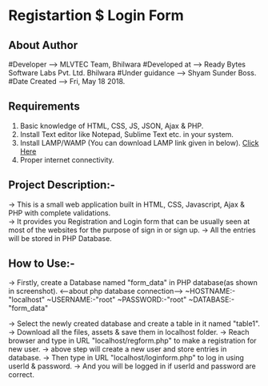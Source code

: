 # Registartion $ Login Form

## About Author

  #Developer	-->   MLVTEC Team, Bhilwara
  #Developed at 	-->   Ready Bytes Software Labs Pvt. Ltd. Bhilwara
  #Under guidance	-->   Shyam Sunder Boss.
  #Date Created	-->   Fri, May 18 2018.
  
## Requirements

1. Basic knowledge of HTML, CSS, JS, JSON, Ajax & PHP.
2. Install Text editor like Notepad, Sublime Text etc. in your system. 
3. Install LAMP/WAMP (You can download LAMP link given in below).
  [Click Here](https://www.digitalocean.com/community/tutorials/how-to-install-linux-apache-mysql-php-lamp-stack-on-ubuntu-14-04)
4. Proper internet connectivity.

## Project Description:-

-> This is a small web application built in HTML, CSS, Javascript, Ajax & PHP with complete validations.  
-> It provides you Registration and Login form that can be usually seen at most of the websites for the purpose of sign in or sign up. 
-> All the entries will be stored in PHP Database.

## How to Use:-

-> Firstly, create a Database named "form_data" in PHP database(as shown in screenshot).
	<--about php database connection-->
		~HOSTNAME:-"localhost"
		~USERNAME:-"root"
		~PASSWORD:-"root"
		~DATABASE:-"form_data"

-> Select the newly created database and create a table in it named "table1".
-> Download all the files, assets & save them in localhost folder.
-> Reach browser and type in URL "localhost/regform.php" to make a registration for new user.
-> above step will create a new user and store entries in database. 
-> Then type in URL "localhost/loginform.php" to log in using userId & password.
-> And you will be logged in if userId and password are correct.

			


